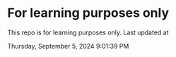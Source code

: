 # For learning purposes only
This repo is for learning purposes only.
Last updated at

Thursday, September 5, 2024 9:01:39 PM


